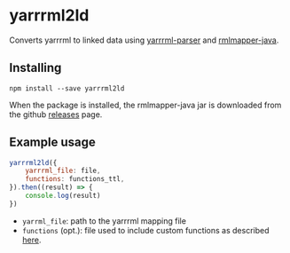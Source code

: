 # yarrrml2ld
Converts yarrrml to linked data using [yarrrml-parser](https://github.com/RMLio/yarrrml-parser) and [rmlmapper-java](https://github.com/RMLio/rmlmapper-java).

## Installing
```
npm install --save yarrrml2ld
```

When the package is installed, the rmlmapper-java jar is downloaded from the github [releases](https://github.com/RMLio/rmlmapper-java/releases) page.

## Example usage

```javascript
yarrrml2ld({
    yarrrml_file: file,
    functions: functions_ttl,
}).then((result) => {
	console.log(result)
})
```

- `yarrml_file`: path to the yarrrml mapping file
- `functions` (opt.): file used to include custom functions as described [here](https://github.com/RMLio/rmlmapper-java#including-functions).